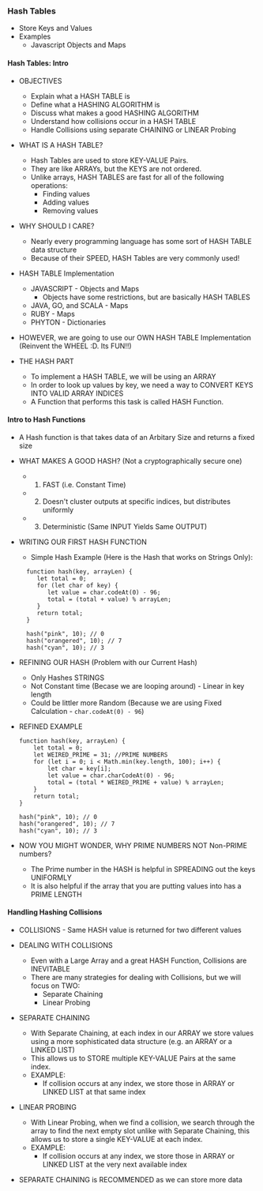 ### Hash Tables

- Store Keys and Values
- Examples
  - Javascript Objects and Maps

#### Hash Tables: Intro

- OBJECTIVES

  - Explain what a HASH TABLE is
  - Define what a HASHING ALGORITHM is
  - Discuss what makes a good HASHING ALGORITHM
  - Understand how collisions occur in a HASH TABLE
  - Handle Collisions using separate CHAINING or LINEAR Probing

- WHAT IS A HASH TABLE?

  - Hash Tables are used to store KEY-VALUE Pairs.
  - They are like ARRAYs, but the KEYS are not ordered.
  - Unlike arrays, HASH TABLES are fast for all of the following operations:
    - Finding values
    - Adding values
    - Removing values

- WHY SHOULD I CARE?

  - Nearly every programming language has some sort of HASH TABLE data structure
  - Because of their SPEED, HASH Tables are very commonly used!

- HASH TABLE Implementation

  - JAVASCRIPT - Objects and Maps
    - Objects have some restrictions, but are basically HASH TABLES
  - JAVA, GO, and SCALA - Maps
  - RUBY - Maps
  - PHYTON - Dictionaries

- HOWEVER, we are going to use our OWN HASH TABLE Implementation (Reinvent the WHEEL :D. Its FUN!!)

- THE HASH PART
  - To implement a HASH TABLE, we will be using an ARRAY
  - In order to look up values by key, we need a way to CONVERT KEYS INTO VALID ARRAY INDICES
  - A Function that performs this task is called HASH Function.

#### Intro to Hash Functions

- A Hash function is that takes data of an Arbitary Size and returns a fixed size

- WHAT MAKES A GOOD HASH? (Not a cryptographically secure one)

  - 1. FAST (i.e. Constant Time)
  - 2. Doesn't cluster outputs at specific indices, but distributes uniformly
  - 3. Deterministic (Same INPUT Yields Same OUTPUT)

- WRITING OUR FIRST HASH FUNCTION

  - Simple Hash Example (Here is the Hash that works on Strings Only):

  ```
    function hash(key, arrayLen) {
       let total = 0;
       for (let char of key) {
          let value = char.codeAt(0) - 96;
          total = (total + value) % arrayLen;
       }
       return total;
    }

    hash("pink", 10); // 0
    hash("orangered", 10); // 7
    hash("cyan", 10); // 3

  ```

- REFINING OUR HASH (Problem with our Current Hash)

  - Only Hashes STRINGS
  - Not Constant time (Becase we are looping around) - Linear in key length
  - Could be littler more Random (Because we are using Fixed Calculation - `char.codeAt(0) - 96`)

- REFINED EXAMPLE

  ```
  function hash(key, arrayLen) {
      let total = 0;
      let WEIRED_PRIME = 31; //PRIME NUMBERS
      for (let i = 0; i < Math.min(key.length, 100); i++) {
          let char = key[i];
          let value = char.charCodeAt(0) - 96;
          total = (total * WEIRED_PRIME + value) % arrayLen;
      }
      return total;
  }

  hash("pink", 10); // 0
  hash("orangered", 10); // 7
  hash("cyan", 10); // 3

  ```

- NOW YOU MIGHT WONDER, WHY PRIME NUMBERS NOT Non-PRIME numbers?
  - The Prime number in the HASH is helpful in SPREADING out the keys UNIFORMLY
  - It is also helpful if the array that you are putting values into has a PRIME LENGTH

#### Handling Hashing Collisions

- COLLISIONS - Same HASH value is returned for two different values

- DEALING WITH COLLISIONS

  - Even with a Large Array and a great HASH Function, Collisions are INEVITABLE
  - There are many strategies for dealing with Collisions, but we will focus on TWO:
    - Separate Chaining
    - Linear Probing

- SEPARATE CHAINING

  - With Separate Chaining, at each index in our ARRAY we store values using a more sophisticated data
    structure (e.g. an ARRAY or a LINKED LIST)
  - This allows us to STORE multiple KEY-VALUE Pairs at the same index.
  - EXAMPLE:
    - If collision occurs at any index, we store those in ARRAY or LINKED LIST at that same index

- LINEAR PROBING

  - With Linear Probing, when we find a collision, we search through the array to find the next empty slot
    unlike with Separate Chaining, this allows us to store a single KEY-VALUE at each index.
  - EXAMPLE:
    - If collision occurs at any index, we store those in ARRAY or LINKED LIST at the very next available index

- SEPARATE CHAINING is RECOMMENDED as we can store more data

